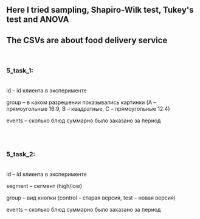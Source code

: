 ## Here I tried sampling, Shapiro-Wilk test, Tukey's test and ANOVA
## The CSVs are about food delivery service
<br />

### 5_task_1:
<br />
id – id клиента в эксперименте

group – в каком разрешении показывались картинки (A – прямоугольные 16:9, B – квадратные, C – прямоугольные 12:4)

events – сколько блюд суммарно было заказано за период

<br />
<br />

### 5_task_2:
<br />
id – id клиента в эксперименте

segment – сегмент (high/low)

group – вид кнопки (control – старая версия, test – новая версия)

events – сколько блюд суммарно было заказано за период

